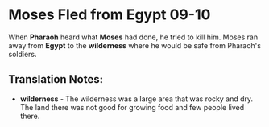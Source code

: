 Moses Fled from Egypt 09-10
=============================


When **Pharaoh** heard what **Moses** had done, he tried to kill
him. Moses ran away from **Egypt** to the **wilderness** where he would
be safe from Pharaoh's soldiers.

Translation Notes:
------------------

-   **wilderness** - The wilderness was a large area that was rocky and
    dry. The land there was not good for growing food and few people
    lived there.

